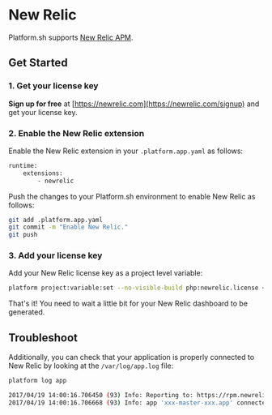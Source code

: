 # New Relic

Platform.sh supports [New Relic APM](https://newrelic.com/application-monitoring).

## Get Started

### 1. Get your license key

**Sign up for free** at [https://newrelic.com](https://newrelic.com/signup) and get your license key.

### 2. Enable the New Relic extension

Enable the New Relic extension in your `.platform.app.yaml` as follows:

```bash
runtime:
    extensions:
        - newrelic
```

Push the changes to your Platform.sh environment to enable New Relic as follows:

```bash
git add .platform.app.yaml
git commit -m "Enable New Relic."
git push
```

### 3. Add your license key

Add your New Relic license key as a project level variable:

```bash
platform project:variable:set --no-visible-build php:newrelic.license <your-new-relic-license-key>
```

That's it! You need to wait a little bit for your New Relic dashboard to be generated.

## Troubleshoot

Additionally, you can check that your application is properly connected to New Relic by looking at the `/var/log/app.log` file:

```bash
platform log app

2017/04/19 14:00:16.706450 (93) Info: Reporting to: https://rpm.newrelic.com/accounts/xxx/applications/xxx
2017/04/19 14:00:16.706668 (93) Info: app 'xxx-master-xxx.app' connected with run id 'xxx'
```
